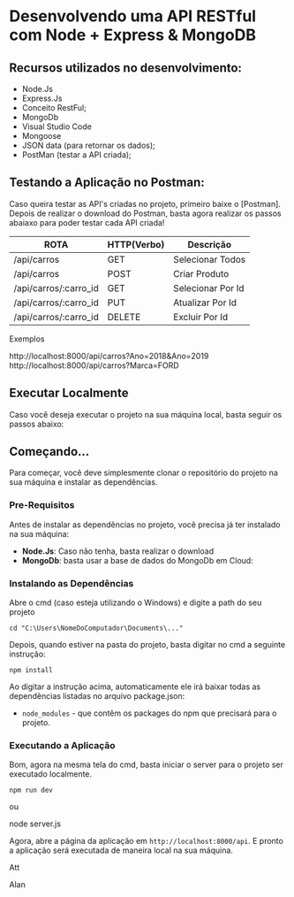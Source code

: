 # Desenvolvendo uma API RESTful com Node + Express & MongoDB



## Recursos utilizados no desenvolvimento:

- Node.Js 
- Express.Js 
- Conceito RestFul;
- MongoDb 
- Visual Studio Code
- Mongoose 
- JSON data (para retornar os dados);
- PostMan (testar a API criada);

## Testando a Aplicação no Postman:

Caso queira testar as API's criadas no projeto, primeiro baixe o [Postman].
Depois de realizar o download do Postman, basta agora realizar os passos abaiaxo para 
poder testar cada API criada!

  ROTA                  |     HTTP(Verbo)   |      Descrição        | 
------------------------| ----------------- | --------------------- | 
/api/carros             |       GET         | Selecionar Todos      | 
/api/carros             |       POST        | Criar Produto         | 
/api/carros/:carro_id   |       GET         | Selecionar Por Id     | 
/api/carros/:carro_id   |       PUT         | Atualizar Por Id      |    
/api/carros/:carro_id   |       DELETE      | Excluir Por Id        |

Exemplos

http://localhost:8000/api/carros?Ano=2018&Ano=2019
http://localhost:8000/api/carros?Marca=FORD



## Executar Localmente

Caso você deseja executar o projeto na sua máquina local, basta seguir os passos abaixo:

## Começando...

Para começar, você deve simplesmente clonar o repositório do projeto na sua máquina e instalar as dependências.

### Pre-Requisitos

Antes de instalar as dependências no projeto, você precisa já ter instalado na sua máquina:

* **Node.Js**: Caso não tenha, basta realizar o download 
* **MongoDb**: basta usar  a base de dados do MongoDb em Cloud:


### Instalando as Dependências

Abre o cmd (caso esteja utilizando o Windows) e digite a path do seu projeto

```
cd "C:\Users\NomeDoComputador\Documents\..."
```

Depois, quando estiver na pasta do projeto, basta digitar no cmd a seguinte instrução:

```
npm install
```

Ao digitar a instrução acima, automaticamente ele irá baixar todas as dependências listadas no arquivo package.json:

* `node_modules` - que contêm os packages do npm que precisará para o projeto.

### Executando a Aplicação

Bom, agora na mesma tela do cmd, basta iniciar o server para o projeto ser executado localmente.

```
npm run dev 
```
ou 

node server.js


Agora, abre a página da aplicação em `http://localhost:8000/api`. E pronto a aplicação será executada de maneira local na sua máquina.        

Att

Alan

